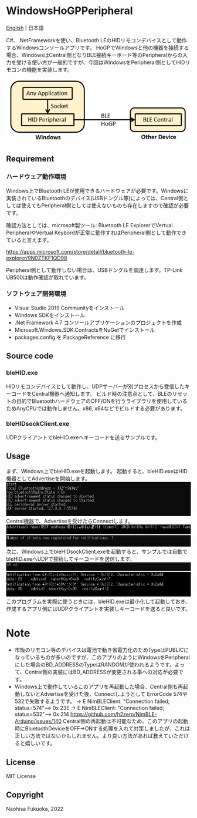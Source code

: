 # WindowsHoGPPeripheral
[English](README.md) | 日本語

C#、.NetFrameworkを使い、Bluetooth LEのHIDリモコンデバイスとして動作するWindowsコンソールアプリです。
HoGPでWindowsと他の機器を接続する場合、WindowsはCentral側となりBLE接続キーボード等のPeripheralからの入力を受ける使い方が一般的ですが、今回はWindowsをPeripheral側としてHIDリモコンの機能を実装します。

![Image 1](images/win_HoGP_Peripheral.PNG)


## Requirement
### ハードウェア動作環境
Windows上でBluetooth LEが使用できるハードウェアが必要です。Windowsに実装されているBluetoothのデバイス(USBドングル等)によっては、Central側としては使えてもPeripheral側としては使えないものも存在しますので確認が必要です。

確認方法としては、microsoft製ツール: Bluetooth LE ExplorerでVertual PeripheralやVertual Keybordが正常に動作すれはPeripheral側として動作できていると言えます。

https://apps.microsoft.com/store/detail/bluetooth-le-explorer/9N0ZTKF1QD98

Peripheral側として動作しない場合は、USBドングルを調達します。TP-Link UB500は動作確認が取れています。


### ソフトウェア開発環境
* Visual Studio 2019 Communityをインストール
* Windows SDKをインストール
* .Net Framework 4.7 コンソールアプリケーションのプロジェクトを作成
* Microsoft.Windows.SDK.ContractsをNuGetでインストール
* packages.config を PackageReference に移行

## Source code
### bleHID.exe
HIDリモコンデバイスとして動作し、UDPサーバーが別プロセスから受信したキーコードをCentral機器へ通知します。
ビルド時の注意点として、BLEのリセットの目的でBluetoothハードウェアのOFF/ONを行うライブラリを使用しているためAnyCPUでは動作しません。x86, x64などでビルドする必要があります。

### bleHIDsockClient.exe
UDPクライアントでbleHID.exeへキーコードを送るサンプルです。

## Usage

まず、Windows上でbleHID.exeを起動します。
起動すると、bleHID.exeはHID機器としてAdvertiseを開始します。
![ble1.PNG](images/ble1.PNG)
Central機器で、Advertiseを受けたらConnectします。
![ble_c1.PNG](images/ble_c1.PNG)
![ble2.PNG](images/ble2.PNG)
次に、Windows上でbleHIDsockClient.exeを起動すると、サンプルでは自動でbleHID.exeへUDPで接続してキーコードを送信します。
![ble3.PNG](images/ble3.PNG)
![ble_c2.PNG](images/ble_c2.PNG)
このプログラムを実際に使うときには、bleHID.exeは最小化して起動しておき、作成するアプリ側にはUDPクライアントを実装しキーコードを送ると良いです。


# Note

* 市販のリモコン等のデバイスは電池で動き省電力化のためTypeはPUBLICになっているものが多いのですが、このアプリのようにWindowsをPeripheralにした場合のBD_ADDRESSのTypeはRANDOMが使われるようです。よって、Central側の実装にはBD_ADDRESSが変更される事への対応が必要です。
* Windows上で動作しているこのアプリを再起動した場合、Central側も再起動しないとAdvertiseを受けた後、Connectしようとして ErrorCode 574や532で失敗するようです。
 -> E NimBLEClient: "Connection failed; status=574"--> 0x 23E
 -> E NimBLEClient: "Connection failed; status=532"--> 0x 214
https://github.com/h2zero/NimBLE-Arduino/issues/140
Central側の再起動は不可能なため、このアプリの起動時にBluetoothDeviceをOFF->ONする処理を入れて対策しましたが、これは正しい方法ではないかもしれません。より良い方法があれば教えていただけると嬉しいです。


## License

MIT License

## Copyright

Naohisa Fukuoka, 2022
